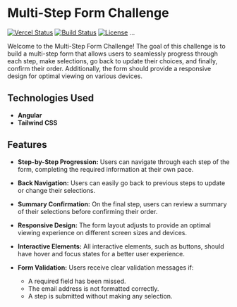 # Multi-Step Form Challenge



[![Vercel Status](https://vercel.com/your-username/your-project-name/badge.svg)](https://vercel.com/your-username/your-project-name)
[![Build Status](https://travis-ci.org/your-username/your-repo.svg?branch=master)](https://travis-ci.org/your-username/your-repo)
[![License](https://img.shields.io/badge/license-MIT-blue.svg)](https://opensource.org/licenses/MIT)
...


Welcome to the Multi-Step Form Challenge! The goal of this challenge is to build a multi-step form that allows users to seamlessly progress through each step, make selections, go back to update their choices, and finally, confirm their order. Additionally, the form should provide a responsive design for optimal viewing on various devices.

## Technologies Used

- **Angular**
- **Tailwind CSS**


## Features

- **Step-by-Step Progression:**
  Users can navigate through each step of the form, completing the required information at their own pace.

- **Back Navigation:**
  Users can easily go back to previous steps to update or change their selections.

- **Summary Confirmation:**
  On the final step, users can review a summary of their selections before confirming their order.

- **Responsive Design:**
  The form layout adjusts to provide an optimal viewing experience on different screen sizes and devices.

- **Interactive Elements:**
  All interactive elements, such as buttons, should have hover and focus states for a better user experience.

- **Form Validation:**
  Users receive clear validation messages if:
    - A required field has been missed.
    - The email address is not formatted correctly.
    - A step is submitted without making any selection.

